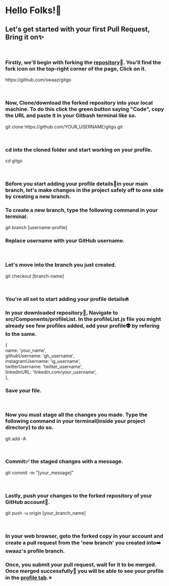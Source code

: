 <div className={Styles.container}>
            <h1>Hello Folks!<span role="img" aria-label="High Five">👐</span></h1>
            <h2>Let's get started with your first Pull Request, Bring it on<span role="img" aria-label="sparkle">✨</span></h2><br/>
            <h3>Firstly, we'll begin with forking the <a href="https://github.com/swaaz/gitgo">repository</a><span role="img" aria-label="file">📂</span>. You'll find the fork icon on the top-right corner of the page, Click on it.</h3>
            <p>https://github.com/swaaz/gitgo</p><br/>
            <h3>Now, Clone/download the forked repository into your local machine. To do this click the green button saying "Code", copy the URL and paste it in your Gitbash terminal like so.</h3>
            <p>git clone https://github.com/YOUR_USERNAME/gitgo.git</p><br/>
            <h3>cd into the cloned folder and start working on your profile.</h3>
            <p>cd gitgo</p><br/>
            <h3>Before you start adding your profile details<span role="img" aria-label="file">📝</span>in your main branch, let's make changes in the project safely off to one side by creating a new branch.</h3>
            <h3>To create a new branch, type the following command in your terminal.</h3>
            <p>git branch [username-profile]</p>
            <h3>Replace username with your GitHub username.</h3><br/>
            <h3>Let's move into the branch you just created.</h3>
            <p>git checkout [branch-name]</p><br/>
            <h3>You're all set to start adding your profile details<span role="img" aria-label="fire">🔥</span></h3>
            <h3>In your downloaded repository<span role="img" aria-label="file">📂</span>, Navigate to <span>src/Components/profileList</span>. In the <span>profileList.js</span> file you might already see few profiles added, add your profile<span role="img" aria-label="arrow">👽</span> by refering to the same.</h3>
            <p>
            &#123; <br/>         
            name:  'your_name',<br/>
            githubUsername: 'gh_username',<br/>
            instagramUsername: 'ig_username',<br/>
            twitterUsername: 'twitter_username',<br/>
            linkedinURL: 'linkedin.com/your_username',<br/>
            &#125;,
            </p>
            <h3>Save your file.</h3><br/>
            <h3>Now you must stage all the changes you made. Type the following command in your terminal(inside your project directory) to do so.</h3>
            <p>git add -A</p><br/>
            <h3>Commit<span role="img" aria-label="check">✅</span> the staged changes with a message.</h3>
            <p>git commit -m "[your_message]"</p><br/>
            <h3>Lastly, push your changes to the forked repository of your GitHub account<span role="img" aria-label="flag">🚩</span>.</h3>
            <p>git push -u origin [your_branch_name]</p><br/>
            <h3>In your web browser, goto the forked copy in your account and create a pull request from the 'new branch' you created into<span role="img" aria-label="arrow">➡️</span> swaaz's profile branch.</h3>
            <h3>Once, you submit your pull request, wait for it to be merged. Once merged successfully<span role="img" aria-label="claps">👏</span> you will be able to see your profile in the <a href="/Profiles">profile tab</a>.<span role="img" aria-label="star">⭐</span></h3>
            </div>
